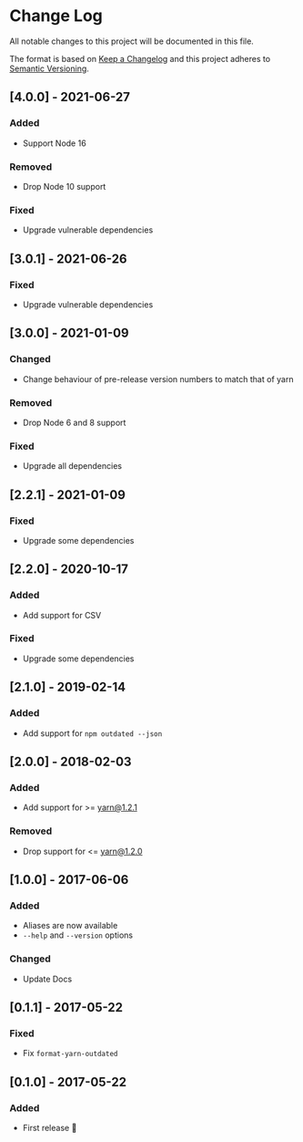 # Change Log
All notable changes to this project will be documented in this file.

The format is based on [Keep a Changelog](http://keepachangelog.com/)
and this project adheres to [Semantic Versioning](http://semver.org/).

## [4.0.0] - 2021-06-27
### Added
- Support Node 16

### Removed
- Drop Node 10 support

### Fixed
- Upgrade vulnerable dependencies

## [3.0.1] - 2021-06-26
### Fixed
- Upgrade vulnerable dependencies

## [3.0.0] - 2021-01-09
### Changed
- Change behaviour of pre-release version numbers to match that of yarn

### Removed
- Drop Node 6 and 8 support

### Fixed
- Upgrade all dependencies

## [2.2.1] - 2021-01-09
### Fixed
- Upgrade some dependencies

## [2.2.0] - 2020-10-17
### Added
- Add support for CSV

### Fixed
- Upgrade some dependencies

## [2.1.0] - 2019-02-14
### Added
- Add support for `npm outdated --json`

## [2.0.0] - 2018-02-03
### Added
- Add support for &gt;= yarn@1.2.1

### Removed
- Drop support for &lt;= yarn@1.2.0

## [1.0.0] - 2017-06-06
### Added
- Aliases are now available
- `--help` and `--version` options

### Changed
- Update Docs

## [0.1.1] - 2017-05-22
### Fixed
- Fix `format-yarn-outdated`

## [0.1.0] - 2017-05-22
### Added
- First release :tada:
